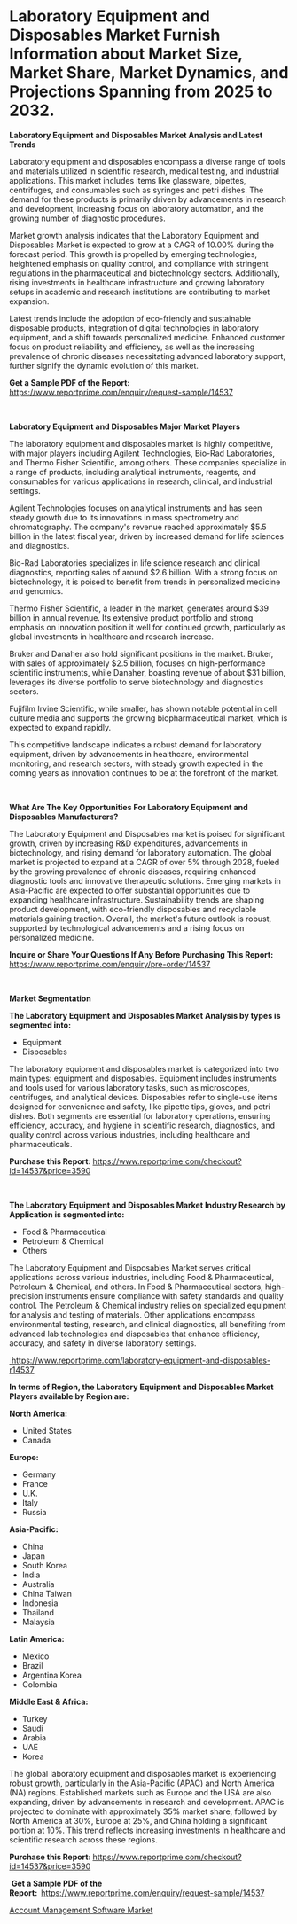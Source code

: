 <p><h1>Laboratory Equipment and Disposables Market Furnish Information about Market Size, Market Share, Market Dynamics, and Projections Spanning from 2025 to 2032.</h1></p><p><strong>Laboratory Equipment and Disposables Market Analysis and Latest Trends</strong></p>
<p><p>Laboratory equipment and disposables encompass a diverse range of tools and materials utilized in scientific research, medical testing, and industrial applications. This market includes items like glassware, pipettes, centrifuges, and consumables such as syringes and petri dishes. The demand for these products is primarily driven by advancements in research and development, increasing focus on laboratory automation, and the growing number of diagnostic procedures.</p><p>Market growth analysis indicates that the Laboratory Equipment and Disposables Market is expected to grow at a CAGR of 10.00% during the forecast period. This growth is propelled by emerging technologies, heightened emphasis on quality control, and compliance with stringent regulations in the pharmaceutical and biotechnology sectors. Additionally, rising investments in healthcare infrastructure and growing laboratory setups in academic and research institutions are contributing to market expansion.</p><p>Latest trends include the adoption of eco-friendly and sustainable disposable products, integration of digital technologies in laboratory equipment, and a shift towards personalized medicine. Enhanced customer focus on product reliability and efficiency, as well as the increasing prevalence of chronic diseases necessitating advanced laboratory support, further signify the dynamic evolution of this market.</p></p>
<p><strong>Get a Sample PDF of the Report:&nbsp;</strong> <a href="https://www.reportprime.com/enquiry/request-sample/14537?utm_campaign=3574&utm_medium=2&utm_source=Github&utm_content=ia&utm_term=20032025&utm_id=laboratory-equipment-and-disposables">https://www.reportprime.com/enquiry/request-sample/14537</a></p>
<p>&nbsp;</p>
<p><strong>Laboratory Equipment and Disposables Major Market Players</strong></p>
<p><p>The laboratory equipment and disposables market is highly competitive, with major players including Agilent Technologies, Bio-Rad Laboratories, and Thermo Fisher Scientific, among others. These companies specialize in a range of products, including analytical instruments, reagents, and consumables for various applications in research, clinical, and industrial settings.</p><p>Agilent Technologies focuses on analytical instruments and has seen steady growth due to its innovations in mass spectrometry and chromatography. The company's revenue reached approximately $5.5 billion in the latest fiscal year, driven by increased demand for life sciences and diagnostics.</p><p>Bio-Rad Laboratories specializes in life science research and clinical diagnostics, reporting sales of around $2.6 billion. With a strong focus on biotechnology, it is poised to benefit from trends in personalized medicine and genomics.</p><p>Thermo Fisher Scientific, a leader in the market, generates around $39 billion in annual revenue. Its extensive product portfolio and strong emphasis on innovation position it well for continued growth, particularly as global investments in healthcare and research increase.</p><p>Bruker and Danaher also hold significant positions in the market. Bruker, with sales of approximately $2.5 billion, focuses on high-performance scientific instruments, while Danaher, boasting revenue of about $31 billion, leverages its diverse portfolio to serve biotechnology and diagnostics sectors.</p><p>Fujifilm Irvine Scientific, while smaller, has shown notable potential in cell culture media and supports the growing biopharmaceutical market, which is expected to expand rapidly.</p><p>This competitive landscape indicates a robust demand for laboratory equipment, driven by advancements in healthcare, environmental monitoring, and research sectors, with steady growth expected in the coming years as innovation continues to be at the forefront of the market.</p></p>
<p>&nbsp;</p>
<p><strong>What Are The Key Opportunities For Laboratory Equipment and Disposables Manufacturers?</strong></p>
<p><p>The Laboratory Equipment and Disposables market is poised for significant growth, driven by increasing R&D expenditures, advancements in biotechnology, and rising demand for laboratory automation. The global market is projected to expand at a CAGR of over 5% through 2028, fueled by the growing prevalence of chronic diseases, requiring enhanced diagnostic tools and innovative therapeutic solutions. Emerging markets in Asia-Pacific are expected to offer substantial opportunities due to expanding healthcare infrastructure. Sustainability trends are shaping product development, with eco-friendly disposables and recyclable materials gaining traction. Overall, the market's future outlook is robust, supported by technological advancements and a rising focus on personalized medicine.</p></p>
<p><strong>Inquire or Share Your Questions If Any Before Purchasing This Report:</strong> <a href="https://www.reportprime.com/enquiry/pre-order/14537?utm_campaign=3574&utm_medium=2&utm_source=Github&utm_content=ia&utm_term=20032025&utm_id=laboratory-equipment-and-disposables">https://www.reportprime.com/enquiry/pre-order/14537</a></p>
<p>&nbsp;</p>
<p><strong>Market Segmentation</strong></p>
<p><strong>The Laboratory Equipment and Disposables Market Analysis by types is segmented into:</strong></p>
<p><ul><li>Equipment</li><li>Disposables</li></ul></p>
<p><p>The laboratory equipment and disposables market is categorized into two main types: equipment and disposables. Equipment includes instruments and tools used for various laboratory tasks, such as microscopes, centrifuges, and analytical devices. Disposables refer to single-use items designed for convenience and safety, like pipette tips, gloves, and petri dishes. Both segments are essential for laboratory operations, ensuring efficiency, accuracy, and hygiene in scientific research, diagnostics, and quality control across various industries, including healthcare and pharmaceuticals.</p></p>
<p><strong>Purchase this Report:&nbsp;</strong><a href="https://www.reportprime.com/checkout?id=14537&price=3590&utm_campaign=3574&utm_medium=2&utm_source=Github&utm_content=ia&utm_term=20032025&utm_id=laboratory-equipment-and-disposables">https://www.reportprime.com/checkout?id=14537&price=3590</a></p>
<p>&nbsp;</p>
<p><strong>The Laboratory Equipment and Disposables Market Industry Research by Application is segmented into:</strong></p>
<p><ul><li>Food & Pharmaceutical</li><li>Petroleum & Chemical</li><li>Others</li></ul></p>
<p><p>The Laboratory Equipment and Disposables Market serves critical applications across various industries, including Food & Pharmaceutical, Petroleum & Chemical, and others. In Food & Pharmaceutical sectors, high-precision instruments ensure compliance with safety standards and quality control. The Petroleum & Chemical industry relies on specialized equipment for analysis and testing of materials. Other applications encompass environmental testing, research, and clinical diagnostics, all benefiting from advanced lab technologies and disposables that enhance efficiency, accuracy, and safety in diverse laboratory settings.</p></p>
<p><a href="https://www.reportprime.com/laboratory-equipment-and-disposables-r14537?utm_campaign=3574&utm_medium=2&utm_source=Github&utm_content=ia&utm_term=20032025&utm_id=laboratory-equipment-and-disposables">&nbsp;https://www.reportprime.com/laboratory-equipment-and-disposables-r14537</a></p>
<p><strong>In terms of Region, the Laboratory Equipment and Disposables Market Players available by Region are:</strong></p>
<p>
    <p> <strong> North America: </strong>
        <ul>
            <li>United States</li>
            <li>Canada</li>
        </ul>
        </p> 
    <p> <strong> Europe: </strong>
        <ul>
            <li>Germany</li>
            <li>France</li>
            <li>U.K.</li>
            <li>Italy</li>
            <li>Russia</li>
        </ul>
        </p> 
    <p> <strong> Asia-Pacific: </strong>
        <ul>
            <li>China</li>
            <li>Japan</li>
            <li>South Korea</li>
            <li>India</li>
            <li>Australia</li>
            <li>China Taiwan</li>
            <li>Indonesia</li>
            <li>Thailand</li>
            <li>Malaysia</li>
        </ul>
        </p> 
    <p> <strong> Latin America: </strong>
        <ul>
            <li>Mexico</li>
            <li>Brazil</li>
            <li>Argentina Korea</li>
            <li>Colombia</li>
        </ul>
        </p> 
    <p> <strong> Middle East & Africa: </strong>
        <ul>
            <li>Turkey</li>
            <li>Saudi</li>
            <li>Arabia</li>
            <li>UAE</li>
            <li>Korea</li>
        </ul>
    </p>
    </p>
<p><p>The global laboratory equipment and disposables market is experiencing robust growth, particularly in the Asia-Pacific (APAC) and North America (NA) regions. Established markets such as Europe and the USA are also expanding, driven by advancements in research and development. APAC is projected to dominate with approximately 35% market share, followed by North America at 30%, Europe at 25%, and China holding a significant portion at 10%. This trend reflects increasing investments in healthcare and scientific research across these regions.</p></p>
<p><strong>Purchase this Report: </strong><a href="https://www.reportprime.com/checkout?id=14537&price=3590&utm_campaign=3574&utm_medium=2&utm_source=Github&utm_content=ia&utm_term=20032025&utm_id=laboratory-equipment-and-disposables">https://www.reportprime.com/checkout?id=14537&price=3590</a></p>
<p>&nbsp;<strong>Get a Sample PDF of the Report:&nbsp;&nbsp;</strong><a href="https://www.reportprime.com/enquiry/request-sample/14537?utm_campaign=3574&utm_medium=2&utm_source=Github&utm_content=ia&utm_term=20032025&utm_id=laboratory-equipment-and-disposables">https://www.reportprime.com/enquiry/request-sample/14537</a></p>
<p><strong></strong></p>
<p><p><a href="https://github.com/osamhcombre/Market-Research-Report-List-1/blob/main/account-management-software-market.md?utm_campaign=3574&utm_medium=2&utm_source=Github&utm_content=ia&utm_term=20032025&utm_id=laboratory-equipment-and-disposables">Account Management Software Market</a></p></p>